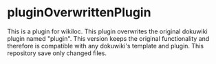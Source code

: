 # pluginOverwrittenPlugin
This is a plugin for wikiIoc. This plugin overwrites the original dokuwiki plugin named "plugin". This version keeps the original functionality and therefore is compatible with any dokuwiki's template and plugin. This repository save only changed files.
